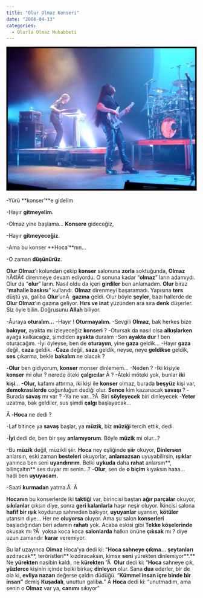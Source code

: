 ```yaml
---
title: "Olur Olmaz Konseri"
date: "2008-04-13"
categories: 
  - Olurla Olmaz Muhabbeti
---
```


[![etkinlik_konser_foto.jpg](../uploads/2008/04/etkinlik_konser_foto.jpg)](../uploads/2008/04/etkinlik_konser_foto.jpg "etkinlik_konser_foto.jpg")

\-Yürü **konser’**e gidelim

\-Hayır **gitmeyelim.**

\-Olmaz yine başlama… **Konsere** gideceğiz,

\-Hayır **gitmeyeceğiz**.

\-Ama bu konser **Hoca’**nın…

\-O zaman **düşünürüz**.

**Olur Olmaz**’ı kolundan çekip **konser** salonuna **zorla** soktuğunda, **Olmaz** hÃ¢lÃ¢ direnmeye devam ediyordu. O sonuna kadar “**olmaz**” ların adamıydı. Olur da “**olur**” ların. Nasıl oldu da içeri **girdiler** ben anlamadım. **Olur** biraz “**mahalle baskısı**” kullandı. **Olmaz** direnmeyi başaramadı. Yapısına **ters** düştü ya, galiba **Olur**’unÂ  **gazına** geldi. Olur böyle **şeyler**, bazı hallerde de **Olur Olmaz**’ın gazına geliyor. **Hırs ve inat** yüzünden ara sıra **denk** düşerler. Siz öyle bilin. Doğrusunu **Allah** biliyor.

\-Åuraya **oturalım…** \-Hayır ! **Oturmayalım.** \-Sevgili **Olmaz**, bak herkes bize **bakıyor,** ayakta mı izleyeceğiz **konseri** ? \-Otursak da nasıl olsa **alkışlarken** ayağa kalkacağız, şimdiden **ayakta** duralım \-Sen **ayakta dur** ! ben oturacağım. \-İyi öyleyse, ben de **oturayım**, yine **gaza** geldik… \-Hayır **gaza** değil, **caza** geldik. \-**Caza** değil, **saza** geldik, neyse, neye **geldikse** geldik, **ses** çıkarma, bekle **bakalım** ne olacak ?

\-**Olur** ben gidiyorum, **konser** monser dinlemem… \-Neden ? \-İki kişiyle **konser** mi olur ? nerede öteki **çalgıcılar** Â ? \-Ãteki möteki yok, bunlar **iki kişi**… **\-Olur,** kafamı attırma, iki kişi ile **konser** olmaz, burada **beşyüz** kişi var, **demokrasilerde** coğunluğun dediği olur. **Sence** kim kazanacak **savaşı** ? \-Burada **savaş** mı var ? \-Ya ne var…?Â  Biri **söyleyecek** biri dinleyecek \-**Yeter** uzatma, bak geldiler, sus şimdi **çalgı** başlayacak…

Â \-**Hoca** ne dedi ?

\-Laf bitince ya **savaş** başlar, ya **müzik**, biz **müziği** tercih ettik, dedi.

\-**İyi** dedi de, ben bir şey **anlamıyorum**. Böyle **müzik** mi olur…?

\-Bu **müzik** değil, müzikli şiir. **Hoca** ney eşliğinde **şiir** okuyor, **Dinlersen** anlarsın, eski zaman **besteleri** okuyorlar, **anlamazsan** uyuyabilirsin, **ışıklar** yanınca ben seni **uyandırırım**. Belki **uykuda** daha **rahat** anlarsın**, bilinçaltın** ses duyar mı senin…? \-**Olur**, sen de **o biçim** kıyaksın haaa… hadi ben **uyuyacam.**

\-Saati **kurmadan** yatma.Â  Â 

**Hocanın** bu konserlerde iki **taktiği** var, birincisi baştan **ağır parçalar** okuyor, **sıkılanlar** çıksın diye, sonra **geri kalanlarla** haşır neşir oluyor. İkincisi salona **hafif bir ışık** koydurup sahneden bakıyor, **uyuyanlar** uyansın, **kötüler** utansın diye… Her ne **oluyorsa** oluyor. Ama şu salon **konserleri** başladığından beri adamın **rahatı** yok. Acaba eskisi gibi **Tekke köşelerinde** okusak mı ?Â  yoksa koca koca **salonlarda** halkın önüne **çıksak** mı ? diye uzun zamandır **karar** veremiyor.

Bu laf uzayınca **Olmaz** Hoca'ya dedi ki: “**Hoca sahneye çıkma… şeytanları** azdıracak**, teröristleri** kızdıracaksın, kimse **seni** yürekten dinlemiyor**.** Ne **yürekten** nasibin kaldı, ne **kürekten** ”Â  **Olur** dedi ki: “**Hoca** sahneye çık, **yüzlerce** kişinin içinde belki birkaç **dinleyen** olur. Sana **dua** ederler, bir de ola ki, **evliya nazarı** değerse çaldın düdüğü. “**Kümmel insan içre binde bir insan”** demiş **Kuşadalı**, unuttun galib**a.**” Â **Hoca** dedi ki: “unutmadım, ama senin o **Olmaz** var ya, **canımı** sıkıyor”
